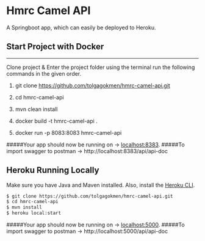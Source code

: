 # Hmrc Camel API

A Springboot app, which can easily be deployed to Heroku.

## Start Project with Docker
--------
  Clone project & Enter the project folder using the terminal run the following commands in the given order.       
  
1) git clone https://github.com/tolgagokmen/hmrc-camel-api.git

2) cd hmrc-camel-api
3) mvn clean install    
4) docker build -t hmrc-camel-api .
5) docker run -p 8083:8083 hmrc-camel-api

#####Your app should now be running on -> [localhost:8383](http://localhost:8383/).
#####To import swagger to postman -> http://localhost:8383/api/api-doc



## Heroku Running Locally

Make sure you have Java and Maven installed.  Also, install the [Heroku CLI](https://cli.heroku.com/).

```sh
$ git clone https://github.com/tolgagokmen/hmrc-camel-api.git
$ cd hmrc-camel-api
$ mvn install
$ heroku local:start
```

#####Your app should now be running on -> [localhost:5000](http://localhost:5000/).
#####To import swagger to postman -> http://localhost:5000/api/api-doc

```


